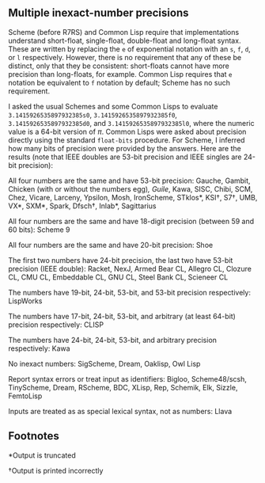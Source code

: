 ## Multiple inexact-number precisions

Scheme (before R7RS) and Common Lisp require that implementations understand short-float, single-float, double-float and long-float syntax.  These are written by replacing the `e` of exponential notation with an `s`, `f`, `d`, or `l` respectively.  However, there is no requirement that any of these be distinct, only that they be consistent: short-floats cannot have more precision than long-floats, for example.  Common Lisp requires that `e` notation be equivalent to `f` notation by default; Scheme has no such requirement.

I asked the usual Schemes and some Common Lisps to evaluate `3.1415926535897932385s0`,  `3.1415926535897932385f0`, `3.1415926535897932385d0`, and `3.1415926535897932385l0`, where the numeric value is a 64-bit version of *π*.  Common Lisps were asked about precision directly using the standard `float-bits` procedure.  For Scheme, I inferred how many bits of precision were provided by the answers.  Here are the results (note that IEEE doubles are 53-bit precision and IEEE singles are 24-bit precision):

All four numbers are the same and have 53-bit precision:  Gauche, Gambit, Chicken (with or without the numbers egg)*, Guile*, Kawa, SISC, Chibi, SCM, Chez, Vicare, Larceny, Ypsilon, Mosh, IronScheme, STklos*, KSI†, S7†, UMB, VX*, SXM*, Spark, Dfsch†, Inlab*, Sagittarius

All four numbers are the same and have 18-digit precision (between 59 and 60 bits): Scheme 9

All four numbers are the same and have 20-bit precision: Shoe

The first two numbers have 24-bit precision, the last two have 53-bit precision (IEEE double):  Racket, NexJ, Armed Bear CL, Allegro CL, Clozure CL, CMU CL, Embeddable CL, GNU CL, Steel Bank CL, Scieneer CL

The numbers have 19-bit, 24-bit, 53-bit, and 53-bit precision respectively: LispWorks

The numbers have 17-bit, 24-bit, 53-bit, and arbitrary (at least 64-bit) precision respectively: CLISP

The numbers have 24-bit, 24-bit, 53-bit, and arbitrary precision respectively: Kawa

No inexact numbers: SigScheme, Dream, Oaklisp, Owl Lisp

Report syntax errors or treat input as identifiers:  Bigloo, Scheme48/scsh, TinyScheme, Dream, RScheme, BDC, XLisp, Rep, Schemik, Elk, Sizzle, FemtoLisp

Inputs are treated as as special lexical syntax, not as numbers: Llava

## Footnotes

*Output is truncated

†Output is printed incorrectly


